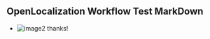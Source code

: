 ## OpenLocalization Workflow Test MarkDown
* ![image2](.\fae66244-d54f-4d58-a7ab-3efe0b872d5a.png) 
thanks!